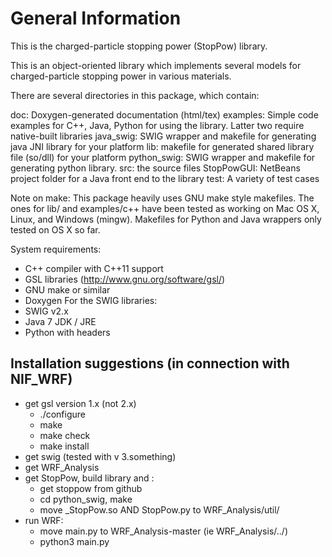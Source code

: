 General Information
===================

This is the charged-particle stopping power (StopPow) library.

This is an object-oriented library which implements several models
for charged-particle stopping power in various materials.

There are several directories in this package, which contain:

doc: Doxygen-generated documentation (html/tex)
examples: Simple code examples for C++, Java, Python for using the library. Latter two require native-built libraries
java_swig: SWIG wrapper and makefile for generating java JNI library for your platform
lib: makefile for generated shared library file (so/dll) for your platform
python_swig: SWIG wrapper and makefile for generating python library.
src: the source files
StopPowGUI: NetBeans project folder for a Java front end to the library
test: A variety of test cases

Note on make:
This package heavily uses GNU make style makefiles.
The ones for lib/ and examples/c++ have been tested as working on Mac OS X, Linux, and Windows (mingw).
Makefiles for Python and Java wrappers only tested on OS X so far.

System requirements:
- C++ compiler with C++11 support
- GSL libraries (http://www.gnu.org/software/gsl/)
- GNU make or similar
- Doxygen
For the SWIG libraries:
- SWIG v2.x
- Java 7 JDK / JRE
- Python with headers

## Installation suggestions (in connection with NIF_WRF)
- get gsl version 1.x (not 2.x)
    - ./configure
    - make
    - make check
    - make install
- get swig (tested with v 3.something)
- get WRF_Analysis
- get StopPow, build library and :
    - get stoppow from github
    - cd python_swig, make
    - move _StopPow.so AND StopPow.py to WRF_Analysis/util/
- run WRF:
    - move main.py to WRF_Analysis-master (ie WRF_Analysis/../)
    - python3 main.py

